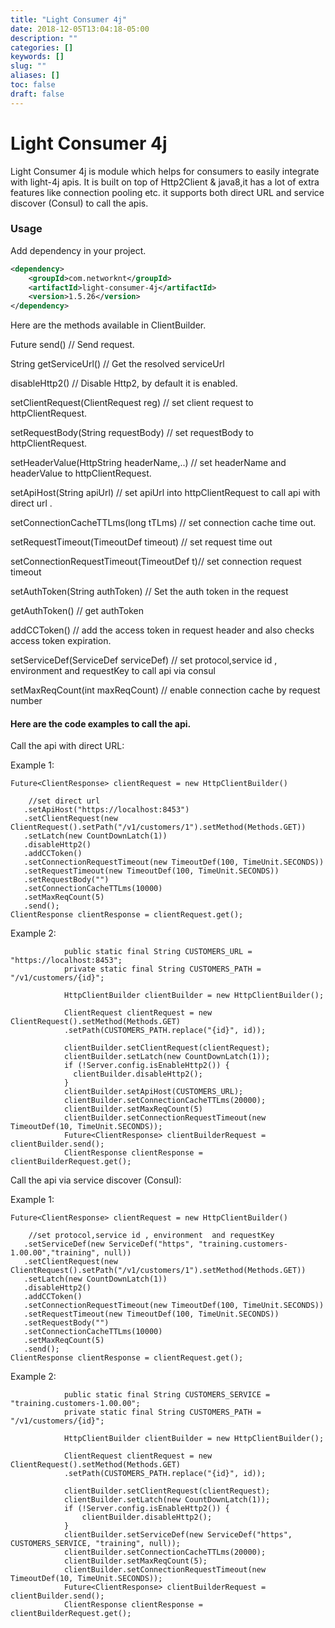 ```yaml
---
title: "Light Consumer 4j"
date: 2018-12-05T13:04:18-05:00
description: ""
categories: []
keywords: []
slug: ""
aliases: []
toc: false
draft: false
---
```


# Light Consumer 4j

Light Consumer 4j is module which helps for consumers to easily integrate with light-4j apis.
It is built on top of Http2Client & java8,it has a lot of extra features like connection pooling etc.
it supports both direct URL and service discover (Consul) to call the apis.
### Usage
Add dependency in your project.

```xml
<dependency>
    <groupId>com.networknt</groupId>
    <artifactId>light-consumer-4j</artifactId>
    <version>1.5.26</version>
</dependency>
```
Here are the methods available in ClientBuilder.

 Future <ClientResponse> send()           // Send request.
 
 String getServiceUrl()                   // Get the resolved serviceUrl
 
 disableHttp2()                           // Disable Http2, by default it is enabled.
 
 setClientRequest(ClientRequest reg)      // set client request to httpClientRequest.
 
 setRequestBody(String requestBody)       // set requestBody to httpClientRequest.
 
 setHeaderValue(HttpString headerName,..) // set headerName and headerValue to httpClientRequest.
 
 setApiHost(String apiUrl)	              // set apiUrl into httpClientRequest to call api with direct url .
 
 setConnectionCacheTTLms(long tTLms)      // set connection cache time out.
 
 setRequestTimeout(TimeoutDef timeout)    // set request time out
 
 setConnectionRequestTimeout(TimeoutDef t)// set connection request timeout
 
 setAuthToken(String authToken)           // Set the auth token in the request
 
 getAuthToken()                           // get authToken 
 
 addCCToken()                             // add the access token in request header and also checks access token expiration. 
 
 setServiceDef(ServiceDef serviceDef) // set protocol,service id , environment  and requestKey to call api via consul

 setMaxReqCount(int maxReqCount)          // enable connection cache by request number
 
 
 #### Here are the code examples to call the api.
 
Call the api with direct URL:

Example 1:
```
Future<ClientResponse> clientRequest = new HttpClientBuilder()
                      
    //set direct url
   .setApiHost("https://localhost:8453")
   .setClientRequest(new ClientRequest().setPath("/v1/customers/1").setMethod(Methods.GET))
   .setLatch(new CountDownLatch(1))
   .disableHttp2()
   .addCCToken()
   .setConnectionRequestTimeout(new TimeoutDef(100, TimeUnit.SECONDS))
   .setRequestTimeout(new TimeoutDef(100, TimeUnit.SECONDS))
   .setRequestBody("")
   .setConnectionCacheTTLms(10000)
   .setMaxReqCount(5)
   .send();
ClientResponse clientResponse = clientRequest.get();

```
Example 2:

```
            public static final String CUSTOMERS_URL = "https://localhost:8453";
            private static final String CUSTOMERS_PATH = "/v1/customers/{id}";
            
            HttpClientBuilder clientBuilder = new HttpClientBuilder();
            
            ClientRequest clientRequest = new ClientRequest().setMethod(Methods.GET)
            .setPath(CUSTOMERS_PATH.replace("{id}", id));
            
            clientBuilder.setClientRequest(clientRequest);
            clientBuilder.setLatch(new CountDownLatch(1));
            if (!Server.config.isEnableHttp2()) {
              clientBuilder.disableHttp2();
            }
            clientBuilder.setApiHost(CUSTOMERS_URL);
            clientBuilder.setConnectionCacheTTLms(20000);
            clientBuilder.setMaxReqCount(5)
            clientBuilder.setConnectionRequestTimeout(new TimeoutDef(10, TimeUnit.SECONDS));
            Future<ClientResponse> clientBuilderRequest = clientBuilder.send();
            ClientResponse clientResponse = clientBuilderRequest.get();
```

Call the api via service discover (Consul):

Example 1:

```
Future<ClientResponse> clientRequest = new HttpClientBuilder()
                     
    //set protocol,service id , environment  and requestKey 
   .setServiceDef(new ServiceDef("https", "training.customers-1.00.00","training", null))
   .setClientRequest(new ClientRequest().setPath("/v1/customers/1").setMethod(Methods.GET))
   .setLatch(new CountDownLatch(1))
   .disableHttp2()
   .addCCToken()
   .setConnectionRequestTimeout(new TimeoutDef(100, TimeUnit.SECONDS))
   .setRequestTimeout(new TimeoutDef(100, TimeUnit.SECONDS))
   .setRequestBody("")
   .setConnectionCacheTTLms(10000)
   .setMaxReqCount(5)
   .send();
ClientResponse clientResponse = clientRequest.get();

```
Example 2:

```  
            public static final String CUSTOMERS_SERVICE = "training.customers-1.00.00";
            private static final String CUSTOMERS_PATH = "/v1/customers/{id}";
            
            HttpClientBuilder clientBuilder = new HttpClientBuilder();
            
            ClientRequest clientRequest = new ClientRequest().setMethod(Methods.GET)
            .setPath(CUSTOMERS_PATH.replace("{id}", id));
            
            clientBuilder.setClientRequest(clientRequest);
            clientBuilder.setLatch(new CountDownLatch(1));
            if (!Server.config.isEnableHttp2()) {
                clientBuilder.disableHttp2();
            }
            clientBuilder.setServiceDef(new ServiceDef("https", CUSTOMERS_SERVICE, "training", null));
            clientBuilder.setConnectionCacheTTLms(20000);
            clientBuilder.setMaxReqCount(5);
            clientBuilder.setConnectionRequestTimeout(new TimeoutDef(10, TimeUnit.SECONDS));
            Future<ClientResponse> clientBuilderRequest = clientBuilder.send();
            ClientResponse clientResponse = clientBuilderRequest.get();
```
    
    

